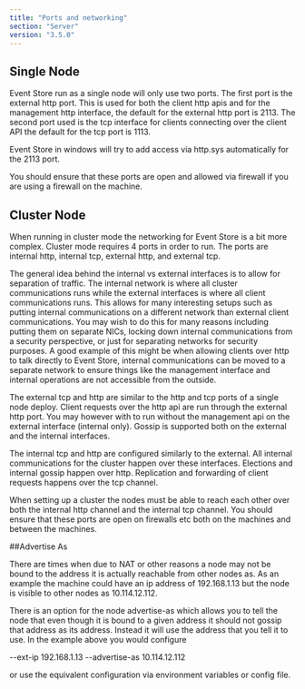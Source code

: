```yaml
---
title: "Ports and networking"
section: "Server"
version: "3.5.0"
---
```


## Single Node

Event Store run as a single node will only use two ports. The first port is the external http port. This is used for both the client http apis and for the management http interface, the default for the external http port is 2113. The second port used is the tcp interface for clients connecting over the client API the default for the tcp port is 1113.

Event Store in windows will try to add access via http.sys automatically for the 2113 port.

You should ensure that these ports are open and allowed via firewall if you are using a firewall on the machine.

## Cluster Node

When running in cluster mode the networking for Event Store is a bit more complex. Cluster mode requires 4 ports in order to run. The ports are internal http, internal tcp, external http, and external tcp.

The general idea behind the internal vs external interfaces is to allow for separation of traffic. The internal network is where all cluster communications runs while the external interfaces is where all client communications runs. This allows for many interesting setups such as putting internal communications on a different network than external client communications. You may wish to do this for many reasons including putting them on separate NICs, locking down internal communications from a security perspective, or just for separating networks for security purposes. A good example of this might be when allowing clients over http to talk directly to Event Store, internal communications can be moved to a separate network to ensure things like the management interface and internal operations are not accessible from the outside.

The external tcp and http are similar to the http and tcp ports of a single node deploy. Client requests over the http api are run through the external http port. You may however with to run without the management api on the external interface (internal only). Gossip is supported both on the external and the internal interfaces.

The internal tcp and http are configured similarly to the external. All internal communications for the cluster happen over these interfaces. Elections and internal gossip happen over http. Replication and forwarding of client requests happens over the tcp channel.

When setting up a cluster the nodes must be able to reach each other over both the internal http channel and the internal tcp channel. You should ensure that these ports are open on firewalls etc both on the machines and between the machines.

##Advertise As

There are times when due to NAT or other reasons a node may not be bound to the address it is actually reachable from other nodes as. As an example the machine could have an ip address of 192.168.1.13 but the node is visible to other nodes as 10.114.12.112.

There is an option for the node advertise-as which allows you to tell the node that even though it is bound to a given address it should not gossip that address as its address. Instead it will use the address that you tell it to use. In the example above you would configure

--ext-ip 192.168.1.13 --advertise-as 10.114.12.112

or use the equivalent configuration via environment variables or config file.